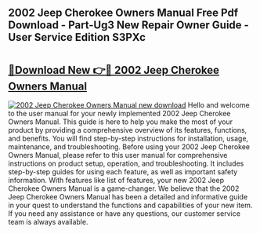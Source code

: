 ## 2002 Jeep Cherokee Owners Manual Free Pdf Download - Part-Ug3 New Repair Owner Guide - User Service Edition S3PXc

# <h2><a href="http://bc19841.oget.top/?id=2002+Jeep+Cherokee+Owners+Manual">🔗Download New 👉🔴 2002 Jeep Cherokee Owners Manual</a></h2>

[![2002 Jeep Cherokee Owners Manual new download](https://i.imgur.com/5g1atiW.png)](http://bc19841.oget.top/?id=2002+Jeep+Cherokee+Owners+Manual)
Hello and welcome to the user manual for your newly implemented 2002 Jeep Cherokee Owners Manual. This guide is here to help you make the most of your product by providing a comprehensive overview of its features, functions, and benefits. You will find step-by-step instructions for installation, usage, maintenance, and troubleshooting. Before using your 2002 Jeep Cherokee Owners Manual, please refer to this user manual for comprehensive instructions on product setup, operation, and troubleshooting. It includes step-by-step guides for using each feature, as well as important safety information. With features like list of features, your new 2002 Jeep Cherokee Owners Manual is a game-changer. We believe that the 2002 Jeep Cherokee Owners Manual has been a detailed and informative guide in your quest to understand the functions and capabilities of your new item. If you need any assistance or have any questions, our customer service team is always available.
